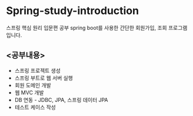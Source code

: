 # Spring-study-introduction
스프링 핵심 원리 입문편 공부
spring boot를 사용한 간단한 회원가입, 조회 프로그램입니다.

## <공부내용>
- 스프링 프로젝트 생성
- 스프링 부트로 웹 서버 실행
- 회원 도메인 개발
- 웹 MVC 개발
- DB 연동 - JDBC, JPA, 스프링 데이터 JPA
- 테스트 케이스 작성
